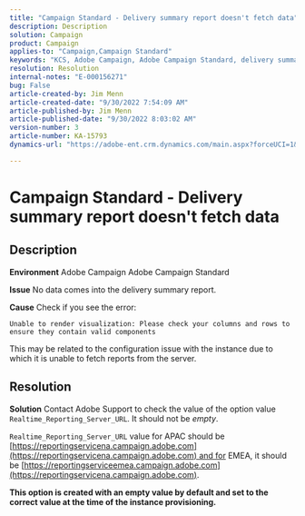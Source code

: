 ```yaml
---
title: "Campaign Standard - Delivery summary report doesn't fetch data"
description: Description
solution: Campaign
product: Campaign
applies-to: "Campaign,Campaign Standard"
keywords: "KCS, Adobe Campaign, Adobe Campaign Standard, delivery summary report, doesn't fetch data, troubleshooting, Realtime_Reporting_Server_URL"
resolution: Resolution
internal-notes: "E-000156271"
bug: False
article-created-by: Jim Menn
article-created-date: "9/30/2022 7:54:09 AM"
article-published-by: Jim Menn
article-published-date: "9/30/2022 8:03:02 AM"
version-number: 3
article-number: KA-15793
dynamics-url: "https://adobe-ent.crm.dynamics.com/main.aspx?forceUCI=1&pagetype=entityrecord&etn=knowledgearticle&id=1d32c70e-9540-ed11-9db1-0022480866ad"

---
```

# Campaign Standard - Delivery summary report doesn't fetch data

## Description


<b>Environment</b>
 Adobe Campaign
 Adobe Campaign Standard

<b>Issue</b>
 No data comes into the delivery summary report.

<b>Cause</b>
 Check if you see the error:


```
Unable to render visualization: Please check your columns and rows to ensure they contain valid components
```


This may be related to the configuration issue with the instance due to which it is unable to fetch reports from the server.


## Resolution


<b>Solution</b>
Contact Adobe Support to check the value of the option value `Realtime_Reporting_Server_URL`. It should not be *empty*.

`Realtime_Reporting_Server_URL` value for APAC should be [https://reportingservicena.campaign.adobe.com](https://reportingservicena.campaign.adobe.com) and for EMEA, it should be [https://reportingserviceemea.campaign.adobe.com](https://reportingservicena.campaign.adobe.com).

<b>This option is created with an empty value by default and set to the correct value at the time of the instance provisioning.</b>
